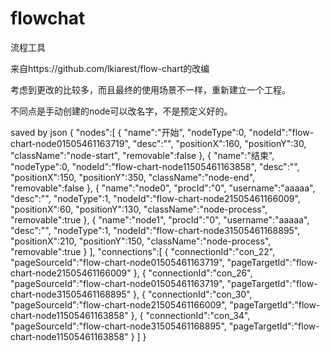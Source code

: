 # flowchat
流程工具

来自https://github.com/lkiarest/flow-chart的改编

考虑到更改的比较多，而且最终的使用场景不一样，重新建立一个工程。

不同点是手动创建的node可以改名字，不是预定义好的。

saved by json
{
    "nodes":[
        {
            "name":"开始",
            "nodeType":0,
            "nodeId":"flow-chart-node01505461163719",
            "desc":"",
            "positionX":160,
            "positionY":30,
            "className":"node-start",
            "removable":false
        },
        {
            "name":"结束",
            "nodeType":0,
            "nodeId":"flow-chart-node11505461163858",
            "desc":"",
            "positionX":150,
            "positionY":350,
            "className":"node-end",
            "removable":false
        },
        {
            "name":"node0",
            "procId":"0",
            "username":"aaaaa",
            "desc":"",
            "nodeType":1,
            "nodeId":"flow-chart-node21505461166009",
            "positionX":60,
            "positionY":130,
            "className":"node-process",
            "removable":true
        },
        {
            "name":"node1",
            "procId":"0",
            "username":"aaaaa",
            "desc":"",
            "nodeType":1,
            "nodeId":"flow-chart-node31505461168895",
            "positionX":210,
            "positionY":150,
            "className":"node-process",
            "removable":true
        }
    ],
    "connections":[
        {
            "connectionId":"con_22",
            "pageSourceId":"flow-chart-node01505461163719",
            "pageTargetId":"flow-chart-node21505461166009"
        },
        {
            "connectionId":"con_26",
            "pageSourceId":"flow-chart-node01505461163719",
            "pageTargetId":"flow-chart-node31505461168895"
        },
        {
            "connectionId":"con_30",
            "pageSourceId":"flow-chart-node21505461166009",
            "pageTargetId":"flow-chart-node11505461163858"
        },
        {
            "connectionId":"con_34",
            "pageSourceId":"flow-chart-node31505461168895",
            "pageTargetId":"flow-chart-node11505461163858"
        }
    ]
}
